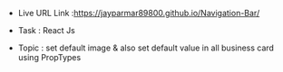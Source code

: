- Live URL Link :https://jayparmar89800.github.io/Navigation-Bar/

 * Task : React Js 

 - Topic :  set default image & also set default value in all business card using PropTypes

